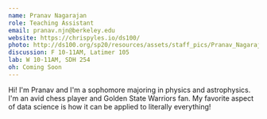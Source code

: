 ```yaml
---
name: Pranav Nagarajan
role: Teaching Assistant
email: pranav.njn@berkeley.edu
website: https://chrispyles.io/ds100/
photo: http://ds100.org/sp20/resources/assets/staff_pics/Pranav_Nagarajan.jpg
discussion: F 10-11AM, Latimer 105
lab: W 10-11AM, SDH 254
oh: Coming Soon
---
```


Hi! I'm Pranav and I'm a sophomore majoring in physics and astrophysics. I'm an avid chess player and Golden State Warriors fan. My favorite aspect of data science is how it can be applied to literally everything!